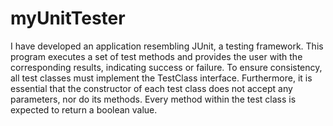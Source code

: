 # myUnitTester

I have developed an application resembling JUnit, a testing framework. This program executes a set of test methods and provides the user with the corresponding results, 
indicating success or failure. 
To ensure consistency, all test classes must implement the TestClass interface. 
Furthermore, it is essential that the constructor of each test class does not accept any parameters,
nor do its methods. Every method within the test class is expected to return a boolean value.
